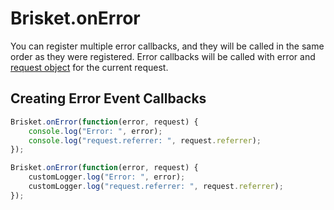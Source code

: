 Brisket.onError
======================
You can register multiple error callbacks, and they will be called in the same order as they were registered. Error callbacks will be called with error and [request object](brisket.requestobject.md) for the current request.

## Creating Error Event Callbacks

```js
Brisket.onError(function(error, request) {
    console.log("Error: ", error);
    console.log("request.referrer: ", request.referrer);
});

Brisket.onError(function(error, request) {
    customLogger.log("Error: ", error);
    customLogger.log("request.referrer: ", request.referrer);
});
```
